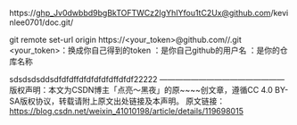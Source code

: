 https://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@github.com/kevinlee0701/doc.git/


git remote set-url origin https://<your_token>@github.com/<USERNAME>/<REPO>.git
<your_token>：换成你自己得到的token
<USERNAME>：是你自己github的用户名
<REPO>：是你的仓库名称
  
sdsdsdsddsdfdfdffdfdfdfdfdffdfdf22222
————————————————
版权声明：本文为CSDN博主「点亮～黑夜」的原~~~~创文章，遵循CC 4.0 BY-SA版权协议，转载请附上原文出处链接及本声明。
原文链接：https://blog.csdn.net/weixin_41010198/article/details/119698015
